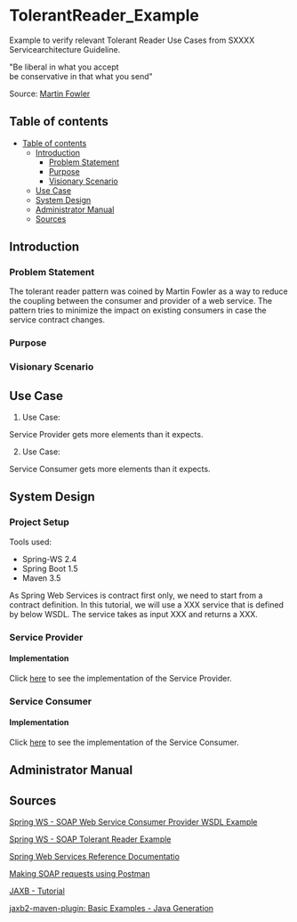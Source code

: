 ﻿# TolerantReader_Example

Example to verify relevant Tolerant Reader Use Cases from SXXXX Servicearchitecture Guideline.

"Be liberal in what you accept <br>
be conservative in that what you send"

Source: [Martin Fowler](https://martinfowler.com/bliki/TolerantReader.html)

## Table of contents

* [Table of contents](#table-of-contents)
  * [Introduction](#Introduction) 
    * [Problem Statement](#problem-statement) 
    * [Purpose](#purpose) 
    * [Visionary Scenario](#visionary-scenario)
  * [Use Case](#use-case)
  * [System Design](#system-design)
  * [Administrator Manual](#administrator-manual)
  * [Sources](#sources)
  
## Introduction

### Problem Statement

The tolerant reader pattern was coined by Martin Fowler as a way to reduce the coupling between the consumer and provider of a web service. 
The pattern tries to minimize the impact on existing consumers in case the service contract changes.

### Purpose



### Visionary Scenario

## Use Case

1. Use Case:

Service Provider gets more elements than it expects.

2. Use Case:

Service Consumer gets more elements than it expects.

## System Design

### Project Setup

Tools used:

* Spring-WS 2.4
* Spring Boot 1.5
* Maven 3.5

As Spring Web Services is contract first only, we need to start from a contract definition. 
In this tutorial, we will use a XXX service that is defined by below WSDL. 
The service takes as input XXX and returns a XXX.

### Service Provider

#### Implementation

Click [here](https://github.developer.allianz.io/AZDBusinessArchitecture/TolerantReader_Example/tree/master/java/Service%20Provider) to see the implementation of the Service Provider.

### Service Consumer

#### Implementation

Click [here](https://github.developer.allianz.io/AZDBusinessArchitecture/TolerantReader_Example/tree/master/java/Service%20Consumer) to see the implementation of the Service Consumer.

## Administrator Manual



## Sources

[Spring WS - SOAP Web Service Consumer Provider WSDL Example](https://www.codenotfound.com/2016/10/spring-ws-soap-web-service-consumer-provider-wsdl-example.html)

[Spring WS - SOAP Tolerant Reader Example](https://www.codenotfound.com/2017/07/spring-ws-soap-tolerant-reader-example.html)

[Spring Web Services Reference Documentatio](https://docs.spring.io/spring-ws/docs/2.4.0.RELEASE/reference/htmlsingle/)

[Making SOAP requests using Postman](http://blog.getpostman.com/2014/08/22/making-soap-requests-using-postman/)

[JAXB - Tutorial](http://www.vogella.com/tutorials/JAXB/article.html)

[jaxb2-maven-plugin: Basic Examples - Java Generation](http://www.mojohaus.org/jaxb2-maven-plugin/Documentation/v2.2/example_xjc_basic.html)



